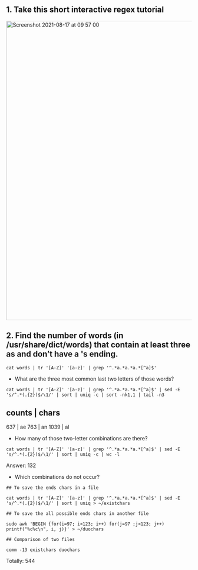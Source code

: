 ## 1. Take this short interactive regex tutorial

<img width="809" alt="Screenshot 2021-08-17 at 09 57 00" src="https://user-images.githubusercontent.com/14807898/129691778-8ef44548-110f-452c-8099-b9736c896c9d.png">

## 2. Find the number of words (in /usr/share/dict/words) that contain at least three as and don’t have a 's ending.

```shell
cat words | tr '[A-Z]' '[a-z]' | grep '^.*a.*a.*a.*[^a]$'
```

- What are the three most common last two letters of those words?

```shell
cat words | tr '[A-Z]' '[a-z]' | grep '^.*a.*a.*a.*[^a]$' | sed -E 's/^.*(.{2})$/\1/' | sort | uniq -c | sort -nk1,1 | tail -n3
```

counts | chars 
-------------
 637   | ae
 763   | an
1039   | al

- How many of those two-letter combinations are there?

```shell
cat words | tr '[A-Z]' '[a-z]' | grep '^.*a.*a.*a.*[^a]$' | sed -E 's/^.*(.{2})$/\1/' | sort | uniq -c | wc -l
```

Answer: 132

- Which combinations do not occur?

```shell
## To save the ends chars in a file

cat words | tr '[A-Z]' '[a-z]' | grep '^.*a.*a.*a.*[^a]$' | sed -E 's/^.*(.{2})$/\1/' | sort | uniq > ~/existchars

## To save the all possible ends chars in another file

sudo awk 'BEGIN {for(i=97; i<123; i++) for(j=97 ;j<123; j++) printf("%c%c\n", i, j)}' > ~/duochars

## Comparison of two files

comm -13 existchars duochars
```

Totally: 544
